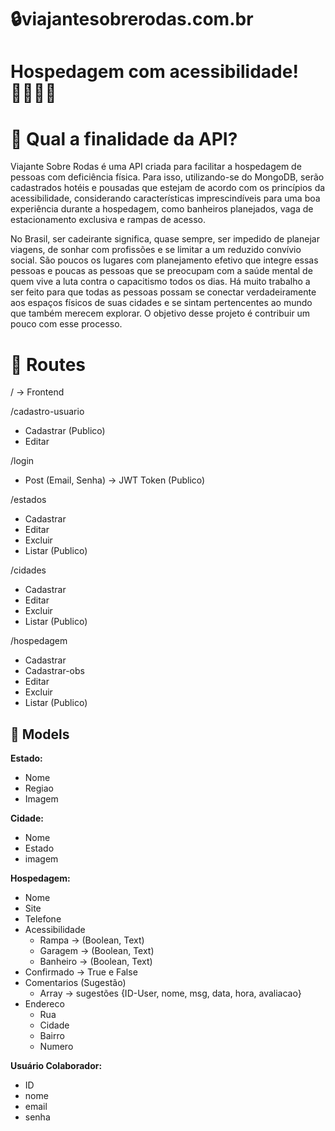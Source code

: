 # 🔒viajantesobrerodas.com.br

# Hospedagem com acessibilidade! 👩‍🦽👨‍🦽

# 🎯 Qual a finalidade da API?

  Viajante Sobre Rodas é uma API criada para facilitar a hospedagem de pessoas com deficiência física. Para isso, utilizando-se do MongoDB, serão cadastrados hotéis e pousadas que estejam de acordo com os princípios da acessibilidade, considerando características imprescindíveis para uma boa experiência durante a hospedagem, como banheiros planejados, vaga de estacionamento exclusiva e rampas de acesso.
  
  No Brasil, ser cadeirante significa, quase sempre, ser impedido de planejar viagens, de sonhar com profissões e se limitar a um reduzido convívio social. São poucos os lugares com planejamento efetivo que integre essas pessoas e poucas as pessoas que se preocupam com a saúde mental de quem vive a luta contra o capacitismo todos os dias. Há muito trabalho a ser feito para que todas as pessoas possam se conectar verdadeiramente aos espaços físicos de suas cidades e se sintam pertencentes ao mundo que também merecem explorar. O objetivo desse projeto é contribuir um pouco com esse processo.

# 🚀 Routes

/ → Frontend

/cadastro-usuario

- Cadastrar (Publico)
- Editar

/login

- Post (Email, Senha) → JWT Token (Publico)

/estados

- Cadastrar
- Editar
- Excluir
- Listar (Publico)

/cidades

- Cadastrar
- Editar
- Excluir
- Listar (Publico)

/hospedagem

- Cadastrar
- Cadastrar-obs
- Editar
- Excluir
- Listar (Publico)

## 📃 Models

**Estado:**

- Nome
- Regiao
- Imagem

**Cidade:**

- Nome
- Estado
- imagem

**Hospedagem:**

- Nome
- Site
- Telefone
- Acessibilidade
    - Rampa → (Boolean, Text)
    - Garagem → (Boolean, Text)
    - Banheiro → (Boolean, Text)
- Confirmado → True e False
- Comentarios (Sugestão)
    - Array → sugestões {ID-User, nome, msg, data, hora, avaliacao}
- Endereco
    - Rua
    - Cidade
    - Bairro
    - Numero

**Usuário Colaborador:**

- ID
- nome
- email
- senha